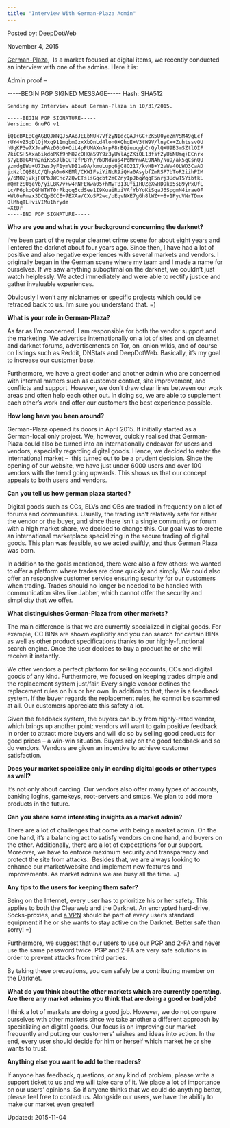 ```yaml
---
title: "Interview With German-Plaza Admin"
---
```


Posted by: DeepDotWeb 

<span>November 4, 2015</span>
    

<p><a href="#">German-Plaza</a>,  Is a market focused at digital items, we recently conducted an interview with one of the admins. Here it is:</p>
<p>Admin proof &#8211;</p>
-----BEGIN PGP SIGNED MESSAGE-----
    Hash: SHA512
    
    Sending my Interview about German-Plaza in 10/31/2015.
    
    -----BEGIN PGP SIGNATURE-----
    Version: GnuPG v1
    
    iQIcBAEBCgAGBQJWNQJ5AAoJELbNUk7VfzyNIdcQAJ+GC+ZK5U0yeZmVSM49gLcf
    rUY4vZ5qDlQjMxq911mgbmGzxXbQnLd4lon0XQhqE+V3tW9V/lnyCx+ZuhtssvOU
    hUqKP3w7XJraPAzD0bO+OiL4pPUMAXnArpP8rBQiuuqgbCrQylQXU9B3mSZtlOIF
    7kiCSH5Xxa6ikdoPKf9nM82cOHQa59Y9z3yUWlAgZKiQL13fsf2yUiNUmq+ECnrx
    s7yEBaGAPn2niK5SJlbCuTzfPBYh/YbDNdVus4PoMrnwAE9NAh/Nu9/ak5gCsnQU
    yzmdgEWu+U72esJyF1ymVDI1w9A/kmuLupq6jC8O217/kvHB+Y2vWv4OLWD3CaAD
    jxNzlOQB8LC/QhqA0m6KEMl/CKWIFsiYiNcR9iQHa0AsybfZmRSP7bToR2iihPIM
    y/6MO2jVkjFOPbJWCnc7ZQwETslsGqcbt2mCZnyIpJbqWqqF5nrj3UdwT5YibtkL
    mQmFzSUgeVb/yiLBK7v+w4RNFEWwa05+hMvTB13UfiIHUZeXwHD9k05sB9yPxUfL
    Lc/P6pkoQGhWTWT0rPkqoq5cdSee1I9KuaiRuiVAfYbYoKiSqaJ6SpgmN4iraeOF
    +Wt0uPmax3DCQpECCE+7EXAa/CXoSP2wc/oEqvNXE7gGh8lWZ++8v1PyuVNrTDmx
    QlMhqTLHviVIMu1hrydm
    =XtDr
    -----END PGP SIGNATURE-----

<p>
<strong>Who are you and what is your background concerning the darknet?</strong></p>
<p>I&#8217;ve been part of the regular clearnet crime scene for about eight years and I entered the darknet about four years ago. Since then, I have had a lot of positive and also negative experiences with several markets and vendors. I originally began in the German scene where my team and I made a name for ourselves. If we saw anything suboptimal on the darknet, we couldn&#8217;t just watch helplessly. We acted immediately and were able to rectify justice and gather invaluable experiences.</p>
<p>Obviously I won’t any nicknames or specific projects which could be retraced back to us. I&#8217;m sure you understand that. =)</p>
<p><strong>What is your role in German-Plaza?</strong></p>
<p>As far as I&#8217;m concerned, I am responsible for both the vendor support and the marketing. We advertise internationally on a lot of sites and on clearnet and darknet forums, advertisements on Tor, on .onion wikis, and of course on listings such as Reddit, DNStats and DeepDotWeb. Basically, it&#8217;s my goal to increase our customer base.</p>
<p>Furthermore, we have a great coder and another admin who are concerned  with internal matters such as customer contact, site improvement, and conflicts and support. However, we don&#8217;t draw clear lines between our work areas and often help each other out. In doing so, we are able to supplement each other&#8217;s work and offer our customers the best experience possible.</p>
<p><strong>How long have you been around?</strong></p>
<p>German-Plaza opened its doors in April 2015. It initially started as a German-local only project. We, however, quickly realised that German-Plaza could also be turned into an internationally endeavor for users and vendors, especially regarding digital goods. Hence, we decided to enter the international market &#8211;  this turned out to be a prudent decision. Since the opening of our website, we have just under 6000 users and over 100 vendors with the trend going upwards. This shows us that our concept appeals to both users and vendors.</p>
<p><strong>Can you tell us how german plaza started?</strong></p>
<p>Digital goods such as CCs, ELVs and OBs are traded in frequently on a lot of forums and communities. Usually, the trading isn’t relatively safe for either the vendor or the buyer, and since there isn&#8217;t a single community or forum with a high market share, we decided to change this. Our goal was to create an international marketplace specializing in the secure trading of digital goods. This plan was feasible, so we acted swiftly, and thus German Plaza was born.</p>
<p>In addition to the goals mentioned, there were also a few others: we wanted to offer a platform where trades are done quickly and simply. We could also offer an responsive customer service ensuring security for our customers when trading. Trades should no longer be needed to be handled with communication sites like Jabber, which cannot offer the security and simplicity that we offer.</p>
<p><strong>What distinguishes German-Plaza from other markets?</strong></p>
<p>The main difference is that we are currently specialized in digital goods. For example, CC BINs are shown explicitly and you can search for certain BINs as well as other product specifications thanks to our highly-functional search engine. Once the user decides to buy a product he or she will receive it instantly.</p>
<p>We offer vendors a perfect platform for selling accounts, CCs and digital goods of any kind. Furthermore, we focused on keeping trades simple and the replacement system just/fair. Every single vendor defines the replacement rules on his or her own. In addition to that, there is a feedback system. If the buyer regards the replacement rules, he cannot be scammed at all. Our customers appreciate this safety a lot.</p>
<p>Given the feedback system, the buyers can buy from highly-rated vendor, which brings up another point: vendors will want to gain positive feedback in order to attract more buyers and will do so by selling good products for good prices &#8211; a win-win situation. Buyers rely on the good feedback and so do vendors. Vendors are given an incentive to achieve customer satisfaction.</p>
<p><strong>Does your market specialize only in carding digital goods or other types as well?</strong></p>
<p>It’s not only about carding. Our vendors also offer many types of accounts, banking logins, gamekeys, root-servers and smtps. We plan to add more products in the future.</p>
<p><strong>Can you share some interesting insights as a market admin?</strong></p>
<p>There are a lot of challenges that come with being a market admin. On the one hand, it&#8217;s a balancing act to satisfy vendors on one hand, and buyers on the other. Additionally, there are a lot of expectations for our support. Moreover, we have to enforce maximum security and transparency and protect the site from attacks.  Besides that, we are always looking to enhance our market/website and implement new features and improvements. As market admins we are busy all the time. =)</p>
<p><strong>Any tips to the users for keeping them safer?</strong></p>
<p>Being on the Internet, every user has to prioritize his or her safety. This applies to both the Clearweb and the Darknet. An encrypted hard-drive, Socks-proxies, and <a href="/vpn-comparison-chart/">a VPN</a> should be part of every user&#8217;s standard equipment if he or she wants to stay active on the Darknet. Better safe than sorry! =)</p>
<p>Furthermore, we suggest that our users to use our PGP and 2-FA and never use the same password twice. PGP and 2-FA are very safe solutions in order to prevent attacks from third parties.</p>
<p>By taking these precautions, you can safely be a contributing member on the Darknet.</p>
<p><strong>What do you think about the other markets which are currently operating. Are there any market admins you think that are doing a good or bad job?</strong></p>
<p>I think a lot of markets are doing a good job. However, we do not compare ourselves wth other markets since we take another a different approach by specializing on digital goods. Our focus is on improving our market frequently and putting our customers&#8217; wishes and ideas into action. In the end, every user should decide for him or herself which market he or she wants to trust.</p>
<p><strong>Anything else you want to add to the readers?</strong></p>
<p>If anyone has feedback, questions, or any kind of problem, please write a support ticket to us and we will take care of it. We place a lot of importance on our users’ opinions. So if anyone thinks that we could do anything better, please feel free to contact us. Alongside our users, we have the ability to make our market even greater!</p>

Updated: 2015-11-04

